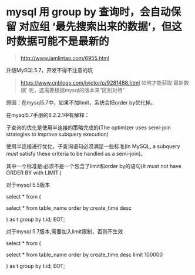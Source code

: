 # mysql 用 group by 查询时，会自动保留   对应组 ‘最先搜索出来的数据’，但这时数据可能不是最新的
> http://www.iamlintao.com/6955.html

升级MySQL5.7，开发不得不注意的坑
> https://www.cnblogs.com/ivictor/p/9281488.html
如何才能获取‘最新数据’ 呢，这需要根据mysql的版本来“区别对待”

原因：在mysql5.7中，如果不加limit，系统会把order by优化掉。

在mysql5.7手册的8.2.2.1中有解释：

子查询的优化是使用半连接的策略完成的(The optimizer uses semi-join strategies to improve subquery execution)

使用半连接进行优化，子查询语句必须满足一些标准(In MySQL, a subquery must satisfy these criteria to be handled as a semi-join)。

其中一个标准是:必须不是一个包含了limit和order by的语句(It must not have ORDER BY with LIMIT.)

对于mysql 5.5版本

select * from (

select * from table_name order by create_time desc

) as t
group by t.id;
EOT;

对于mysql 5.7版本,需要加入limit限制，否则不生效

select * from (

select * from table_name order by create_time desc limit 100000

) as t
group by t.id;
EOT;
